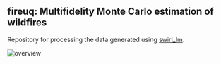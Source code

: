 ## fireuq: Multifidelity Monte Carlo estimation of wildfires

Repository for processing the data generated using [swirl_lm](github.com/googleresearch/swirl_lm).

![overview](https://github.com/Algopaul/fireuq/assets/72927083/65176864-9e6f-4fa6-8070-62df0145f946)
